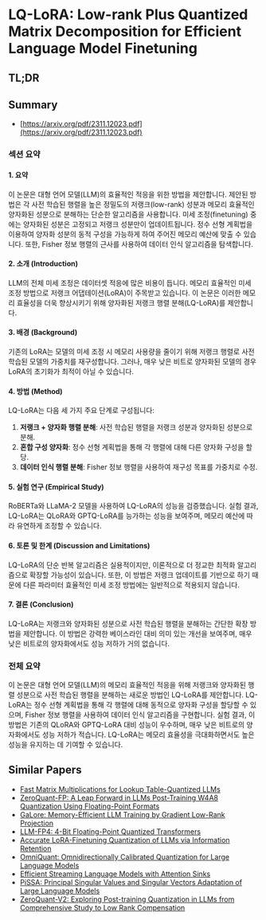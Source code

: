 # LQ-LoRA: Low-rank Plus Quantized Matrix Decomposition for Efficient Language Model Finetuning
## TL;DR
## Summary
- [https://arxiv.org/pdf/2311.12023.pdf](https://arxiv.org/pdf/2311.12023.pdf)

### 섹션 요약

#### 1. 요약
이 논문은 대형 언어 모델(LLM)의 효율적인 적응을 위한 방법을 제안합니다. 제안된 방법은 각 사전 학습된 행렬을 높은 정밀도의 저랭크(low-rank) 성분과 메모리 효율적인 양자화된 성분으로 분해하는 단순한 알고리즘을 사용합니다. 미세 조정(finetuning) 중에는 양자화된 성분은 고정되고 저랭크 성분만이 업데이트됩니다. 정수 선형 계획법을 이용하여 양자화 성분의 동적 구성을 가능하게 하여 주어진 메모리 예산에 맞출 수 있습니다. 또한, Fisher 정보 행렬의 근사를 사용하여 데이터 인식 알고리즘을 탐색합니다.

#### 2. 소개 (Introduction)
LLM의 전체 미세 조정은 데이터셋 적응에 많은 비용이 듭니다. 메모리 효율적인 미세 조정 방법으로 저랭크 어댑테이션(LoRA)이 주목받고 있습니다. 이 논문은 이러한 메모리 효율성을 더욱 향상시키기 위해 양자화된 저랭크 행렬 분해(LQ-LoRA)를 제안합니다.

#### 3. 배경 (Background)
기존의 LoRA는 모델의 미세 조정 시 메모리 사용량을 줄이기 위해 저랭크 행렬로 사전 학습된 모델의 가중치를 재구성합니다. 그러나, 매우 낮은 비트로 양자화된 모델의 경우 LoRA의 초기화가 최적이 아닐 수 있습니다.

#### 4. 방법 (Method)
LQ-LoRA는 다음 세 가지 주요 단계로 구성됩니다:
1. **저랭크 + 양자화 행렬 분해**: 사전 학습된 행렬을 저랭크 성분과 양자화된 성분으로 분해.
2. **혼합 구성 양자화**: 정수 선형 계획법을 통해 각 행렬에 대해 다른 양자화 구성을 할당.
3. **데이터 인식 행렬 분해**: Fisher 정보 행렬을 사용하여 재구성 목표를 가중치로 수정.

#### 5. 실험 연구 (Empirical Study)
RoBERTa와 LLaMA-2 모델을 사용하여 LQ-LoRA의 성능을 검증했습니다. 실험 결과, LQ-LoRA는 QLoRA와 GPTQ-LoRA를 능가하는 성능을 보여주며, 메모리 예산에 따라 유연하게 조정할 수 있습니다.

#### 6. 토론 및 한계 (Discussion and Limitations)
LQ-LoRA의 단순 반복 알고리즘은 실용적이지만, 이론적으로 더 정교한 최적화 알고리즘으로 확장할 가능성이 있습니다. 또한, 이 방법은 저랭크 업데이트를 기반으로 하기 때문에 다른 파라미터 효율적인 미세 조정 방법에는 일반적으로 적용되지 않습니다.

#### 7. 결론 (Conclusion)
LQ-LoRA는 저랭크와 양자화된 성분으로 사전 학습된 행렬을 분해하는 간단한 확장 방법을 제안합니다. 이 방법은 강력한 베이스라인 대비 의미 있는 개선을 보여주며, 매우 낮은 비트로의 양자화에서도 성능 저하가 거의 없습니다.

### 전체 요약
이 논문은 대형 언어 모델(LLM)의 메모리 효율적인 적응을 위해 저랭크와 양자화된 행렬 성분으로 사전 학습된 행렬을 분해하는 새로운 방법인 LQ-LoRA를 제안합니다. LQ-LoRA는 정수 선형 계획법을 통해 각 행렬에 대해 동적으로 양자화 구성을 할당할 수 있으며, Fisher 정보 행렬을 사용하여 데이터 인식 알고리즘을 구현합니다. 실험 결과, 이 방법은 기존의 QLoRA와 GPTQ-LoRA 대비 성능이 우수하며, 매우 낮은 비트로의 양자화에서도 성능 저하가 적습니다. LQ-LoRA는 메모리 효율성을 극대화하면서도 높은 성능을 유지하는 데 기여할 수 있습니다.

## Similar Papers
- [Fast Matrix Multiplications for Lookup Table-Quantized LLMs](2407.10960.md)
- [ZeroQuant-FP: A Leap Forward in LLMs Post-Training W4A8 Quantization Using Floating-Point Formats](2307.09782.md)
- [GaLore: Memory-Efficient LLM Training by Gradient Low-Rank Projection](2403.03507.md)
- [LLM-FP4: 4-Bit Floating-Point Quantized Transformers](2310.16836.md)
- [Accurate LoRA-Finetuning Quantization of LLMs via Information Retention](2402.05445.md)
- [OmniQuant: Omnidirectionally Calibrated Quantization for Large Language Models](2308.13137.md)
- [Efficient Streaming Language Models with Attention Sinks](2309.17453.md)
- [PiSSA: Principal Singular Values and Singular Vectors Adaptation of Large Language Models](2404.02948.md)
- [ZeroQuant-V2: Exploring Post-training Quantization in LLMs from Comprehensive Study to Low Rank Compensation](2303.08302.md)
